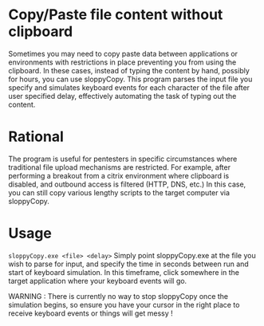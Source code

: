 # Copy/Paste file content without clipboard
Sometimes you may need to copy paste data between applications or environments with restrictions in place preventing you from using the clipboard. In these cases, instead of typing the content by hand, possibly for hours, you can use sloppyCopy.
This program parses the input file you specify and simulates keyboard events for each character of the file after user specified delay, effectively automating the task of typing out the content.

# Rational
The program is useful for pentesters in specific circumstances where traditional file upload mechanisms are restricted. For example, after performing a breakout from a citrix environment where clipboard is disabled, and outbound access is filtered (HTTP, DNS, etc.) 
In this case, you can still copy various lengthy scripts to the target computer via sloppyCopy.

# Usage
```sloppyCopy.exe <file> <delay>```
Simply point sloppyCopy.exe at the file you wish to parse for input, and specify the time in seconds between run and start of keyboard simulation. In this timeframe, click somewhere in the target application where your keyboard events will go.

WARNING : There is currently no way to stop sloppyCopy once the simulation begins, so ensure you have your cursor in the right place to receive keyboard events or things will get messy !
